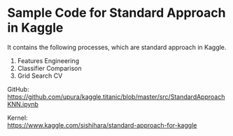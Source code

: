 Sample Code for Standard Approach in Kaggle
===
It contains the following processes, which are standard approach in Kaggle.

1. Features Engineering
1. Classifier Comparison
1. Grid Search CV

GitHub:  
https://github.com/upura/kaggle.titanic/blob/master/src/StandardApproachKNN.ipynb

Kernel:  
https://www.kaggle.com/sishihara/standard-approach-for-kaggle
